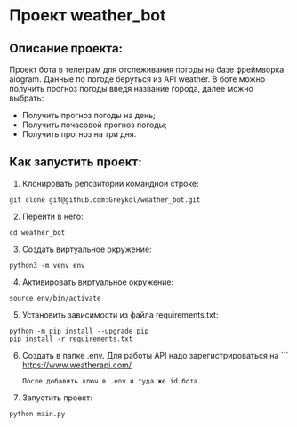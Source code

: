 # Проект weather_bot


## Описание проекта:

Проект бота в телеграм для отслеживания погоды на базе фреймворка aiogram.
Данные по погоде беруться из API weather. В боте можно получить прогноз погоды введя название города, далее можно выбрать:
- Получить прогноз погоды на день;
- Получить почасовой прогноз погоды;
- Получить прогноз на три дня.


## Как запустить проект:


1. Клонировать репозиторий  командной строке:
  ```
  git clone git@github.com:Greykol/weather_bot.git
  ```
2. Перейти в него:
  ```
  cd weather_bot
  ```
3. Cоздать виртуальное окружение:
  ```
  python3 -m venv env
  ```
4. Активировать виртуальное окружение:
  ```
  source env/bin/activate
  ```
5. Установить зависимости из файла requirements.txt:
  ```
  python -m pip install --upgrade pip
  pip install -r requirements.txt
  ```
6. Создать в папке .env.
   Для работы API надо зарегистрироваться на ```
   https://www.weatherapi.com/
   ```.
   После добавить ключ в .env и туда же id бота.

7. Запустить проект:
  ```
  python main.py
  ```